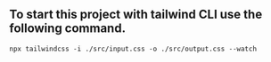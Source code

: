 ## To start this project with tailwind CLI use the following command.

`npx tailwindcss -i ./src/input.css -o ./src/output.css --watch`
